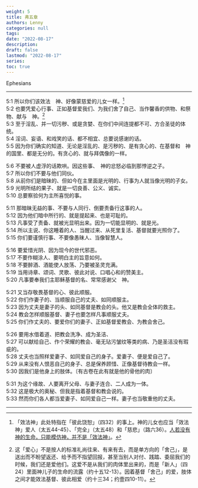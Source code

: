 ```yaml
---
weight: 5
title: 弗五章
authors: Lenny
categories: null
tags: 
date: "2022-08-17"
description: 
draft: false
lastmod: "2022-08-17"
series:
toc: true
---
```

Ephesians 

<!--more-->
---

5:1 所以你们该效法　神、好像蒙慈爱的儿女一样。[^1]  
5:2 也要凭爱心行事、正如基督爱我们、为我们舍了自己、当作馨香的供物、和祭物、献与　神。[^2]  
5:3 至于淫乱、并一切污秽、或是贪婪、在你们中间连提都不可、方合圣徒的体统。  
5:4 淫词、妄语、和戏笑的话、都不相宜、总要说感谢的话。  
5:5 因为你们确实的知道、无论是淫乱的、是污秽的、是有贪心的、在基督和　神的国里、都是无分的。有贪心的、就与拜偶像的一样。  

5:6 不要被人虚浮的话欺哄。因这些事、　神的忿怒必临到那悖逆之子。  
5:7 所以你们不要与他们同伙。  
5:8 从前你们是暗昧的、但如今在主里面是光明的、行事为人就当像光明的子女。  
5:9 光明所结的果子、就是一切良善、公义、诚实。  
5:10 总要察验何为主所喜悦的事。  

5:11 那暗昧无益的事、不要与人同行、倒要责备行这事的人。  
5:12 因为他们暗中所行的、就是提起来、也是可耻的。  
5:13 凡事受了责备、就被光显明出来。因为一切能显明的、就是光。  
5:14 所以主说、你这睡着的人、当醒过来、从死里复活、基督就要光照你了。  
5:15 你们要谨慎行事、不要像愚昧人、当像智慧人。  

5:16 要爱惜光阴、因为现今的世代邪恶。  
5:17 不要作糊涂人、要明白主的旨意如何。  
5:18 不要醉酒、酒能使人放荡、乃要被圣灵充满。  
5:19 当用诗章、颂词、灵歌、彼此对说、口唱心和的赞美主。  
5:20 凡事要奉我们主耶稣基督的名、常常感谢父　神。  

5:21 又当存敬畏基督的心、彼此顺服。  
5:22 你们作妻子的、当顺服自己的丈夫、如同顺服主。  
5:23 因为丈夫是妻子的头、如同基督是教会的头。他又是教会全体的救主。  
5:24 教会怎样顺服基督、妻子也要怎样凡事顺服丈夫。  
5:25 你们作丈夫的、要爱你们的妻子、正如基督爱教会、为教会舍己。  

5:26 要用水借着道、把教会洗净、成为圣洁、  
5:27 可以献给自己、作个荣耀的教会、毫无玷污皱纹等类的病、乃是圣洁没有瑕疵的。  
5:28 丈夫也当照样爱妻子、如同爱自己的身子。爱妻子、便是爱自己了。  
5:29 从来没有人恨恶自己的身子、总是保养顾惜、正像基督待教会一样。  
5:30 因我们是他身上的肢体。〔有古卷在此有就是他的骨他的肉〕

5:31 为这个缘故、人要离开父母、与妻子连合、二人成为一体。  
5:32 这是极大的奥秘、但我是指着基督和教会说的。  
5:33 然而你们各人都当爱妻子、如同爱自己一样。妻子也当敬重他的丈夫。  

---
[^1]: 「效法神」此处特指在「彼此饶恕」（四32）的事上。神的儿女也应当「效法神」爱人（太五44-45）、「完全」（太五48）和「慈悲」（路六36）。<u>人若没有神的生命，只能模仿神，并不是「效法神」</u>。  
[^2]: 这「爱心」不是按人的标准礼尚往来、有来有去，而是单方向的「舍己」，是送出而不盼望返还、给予而不指望回报，甚至当别人对付、践踏、委屈我们的时候，我们还是爱他们。这爱不是从我们的肉体里出来的，而是「新人」（四24）里面神儿子的生命的流露（约十五12-13）。因着基督「舍己」的爱，肢体之间才能效法基督、彼此相爱（约十三34；约壹四10-11）。  

